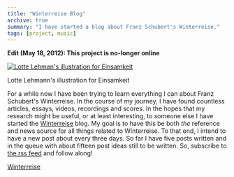 ```yaml
---
title: "Winterreise Blog"
archive: true
summary: "I have started a blog about Franz Schubert's Winterreise."
tags: [project, music]
---
```


**Edit (May 18, 2012): This project is no-longer online**

[![Lotte Lehman's illustration for Einsamkeit](/uploads/2009/04/12-einsamkeit-201x300.jpg "12-einsamkeit")](/uploads/2009/04/12-einsamkeit.jpg)

Lotte Lehmann's illustration for Einsamkeit

For a while now I have been trying to learn everything I can about Franz Schubert's Winterreise. In the course of my journey, I have found countless articles, essays, videos, recordings and scores. In the hopes that my research might be useful, or at least interesting, to someone else I have started the [Winterreise](http://winterreise.classicalcode.com "Winterreise") blog. My goal is to have this be both _the_ reference and news source for all things related to Winterreise. To that end, I intend to have a new post about every three days. So far I have five posts written and in the queue with about fifteen post ideas still to be written. So, subscribe to [the rss feed](http://winterreise.classicalcode.com/?feed=rss2) and follow along!

[Winterreise](http://winterreise.classicalcode.com/)
